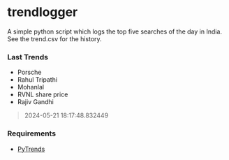# trendlogger
A simple python script which logs the top five searches of the day in India.<br>See the trend.csv for the history.<br>

<!-- Last Trends -->
### Last Trends
* Porsche
* Rahul Tripathi
* Mohanlal
* RVNL share price
* Rajiv Gandhi
> 2024-05-21 18:17:48.832449

<!-- Requirements -->
### Requirements
* [PyTrends](https://github.com/dreyco676/pytrends)
